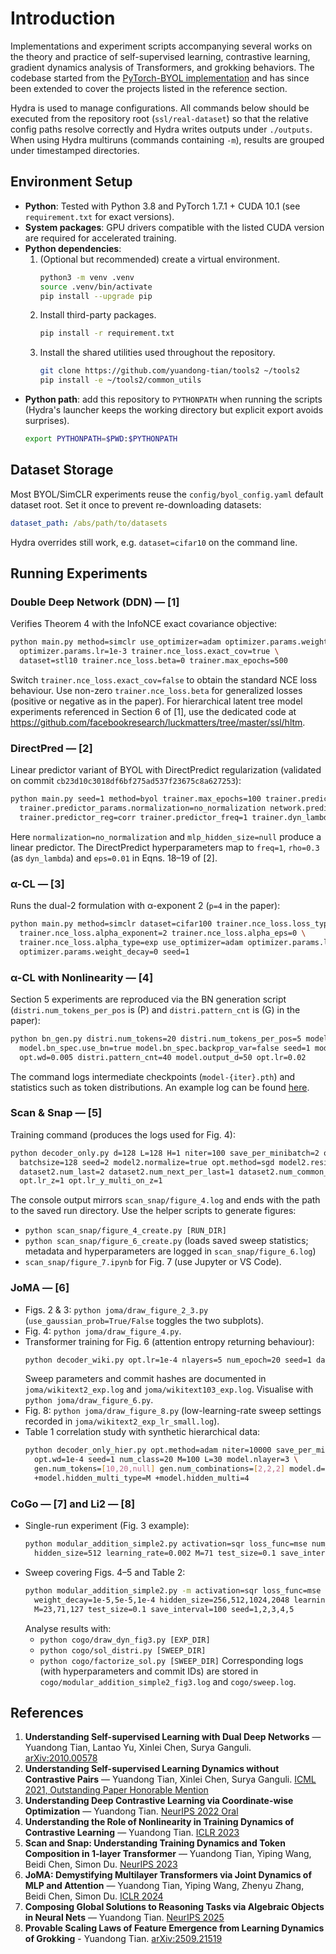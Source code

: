 # Introduction 

Implementations and experiment scripts accompanying several works on the theory and practice of self-supervised learning, contrastive learning, gradient dynamics analysis of Transformers, and grokking behaviors. The codebase started from the [PyTorch-BYOL implementation](https://github.com/sthalles/PyTorch-BYOL) and has since been extended to cover the projects listed in the reference section.

Hydra is used to manage configurations. All commands below should be executed from the repository root (`ssl/real-dataset`) so that the relative config paths resolve correctly and Hydra writes outputs under `./outputs`. When using Hydra multiruns (commands containing `-m`), results are grouped under timestamped directories.

## Environment Setup
- **Python**: Tested with Python 3.8 and PyTorch 1.7.1 + CUDA 10.1 (see `requirement.txt` for exact versions).
- **System packages**: GPU drivers compatible with the listed CUDA version are required for accelerated training.
- **Python dependencies**:
  1. (Optional but recommended) create a virtual environment.
     ```bash
     python3 -m venv .venv
     source .venv/bin/activate
     pip install --upgrade pip
     ```
  2. Install third-party packages.
     ```bash
     pip install -r requirement.txt
     ```
  3. Install the shared utilities used throughout the repository.
     ```bash
     git clone https://github.com/yuandong-tian/tools2 ~/tools2
     pip install -e ~/tools2/common_utils
     ```
- **Python path**: add this repository to `PYTHONPATH` when running the scripts (Hydra's launcher keeps the working directory but explicit export avoids surprises).
  ```bash
  export PYTHONPATH=$PWD:$PYTHONPATH
  ```

## Dataset Storage
Most BYOL/SimCLR experiments reuse the `config/byol_config.yaml` default dataset root. Set it once to prevent re-downloading datasets:
```yaml
dataset_path: /abs/path/to/datasets
```
Hydra overrides still work, e.g. `dataset=cifar10` on the command line.

## Running Experiments

### Double Deep Network (DDN) — [1]
Verifies Theorem 4 with the InfoNCE exact covariance objective:
```bash
python main.py method=simclr use_optimizer=adam optimizer.params.weight_decay=0 seed=1 \
  optimizer.params.lr=1e-3 trainer.nce_loss.exact_cov=true \
  dataset=stl10 trainer.nce_loss.beta=0 trainer.max_epochs=500
```
Switch `trainer.nce_loss.exact_cov=false` to obtain the standard NCE loss behaviour. Use non-zero `trainer.nce_loss.beta` for generalized losses (positive or negative as in the paper). For hierarchical latent tree model experiments referenced in Section 6 of [1], use the dedicated code at <https://github.com/facebookresearch/luckmatters/tree/master/ssl/hltm>.

### DirectPred — [2]
Linear predictor variant of BYOL with DirectPredict regularization (validated on commit `cb23d10c3018df6bf275ad537f23675c8a627253`):
```bash
python main.py seed=1 method=byol trainer.max_epochs=100 trainer.predictor_params.has_bias=false \
  trainer.predictor_params.normalization=no_normalization network.predictor_head.mlp_hidden_size=null \
  trainer.predictor_reg=corr trainer.predictor_freq=1 trainer.dyn_lambda=0.3 trainer.dyn_eps=0.01 trainer.balance_type=boost_scale
```
Here `normalization=no_normalization` and `mlp_hidden_size=null` produce a linear predictor. The DirectPredict hyperparameters map to `freq=1`, `rho=0.3` (as `dyn_lambda`) and `eps=0.01` in Eqns. 18–19 of [2].

### α-CL — [3]
Runs the dual-2 formulation with α-exponent 2 (`p=4` in the paper):
```bash
python main.py method=simclr dataset=cifar100 trainer.nce_loss.loss_type=dual2 \
  trainer.nce_loss.alpha_exponent=2 trainer.nce_loss.alpha_eps=0 \
  trainer.nce_loss.alpha_type=exp use_optimizer=adam optimizer.params.lr=0.01 \
  optimizer.params.weight_decay=0 seed=1
```

### α-CL with Nonlinearity — [4]
Section 5 experiments are reproduced via the BN generation script (`distri.num_tokens_per_pos` is \(P\) and `distri.pattern_cnt` is \(G\) in the paper):
```bash
python bn_gen.py distri.num_tokens=20 distri.num_tokens_per_pos=5 model.activation=relu beta=5 \
  model.bn_spec.use_bn=true model.bn_spec.backprop_var=false seed=1 model.shared_low_layer=false \
  opt.wd=0.005 distri.pattern_cnt=40 model.output_d=50 opt.lr=0.02
```
The command logs intermediate checkpoints (`model-{iter}.pth`) and statistics such as token distributions. An example log can be found [here](./alpha_cl_nonlinearity.log).

### Scan & Snap — [5]
Training command (produces the logs used for Fig. 4):
```bash
python decoder_only.py d=128 L=128 H=1 niter=100 save_per_minibatch=2 opt.wd=0 \
  batchsize=128 seed=2 model2.normalize=true opt.method=sgd model2.residual=false \
  dataset2.num_last=2 dataset2.num_next_per_last=1 dataset2.num_common_per_last=0 \
  opt.lr_z=1 opt.lr_y_multi_on_z=1
```
The console output mirrors `scan_snap/figure_4.log` and ends with the path to the saved run directory. Use the helper scripts to generate figures:
- `python scan_snap/figure_4_create.py [RUN_DIR]`
- `python scan_snap/figure_6_create.py` (loads saved sweep statistics; metadata and hyperparameters are logged in `scan_snap/figure_6.log`)
- `scan_snap/figure_7.ipynb` for Fig. 7 (use Jupyter or VS Code).

### JoMA — [6]
- Figs. 2 & 3: `python joma/draw_figure_2_3.py` (`use_gaussian_prob=True/False` toggles the two subplots).
- Fig. 4: `python joma/draw_figure_4.py`.
- Transformer training for Fig. 6 (attention entropy returning behaviour):
  ```bash
  python decoder_wiki.py opt.lr=1e-4 nlayers=5 num_epoch=20 seed=1 dataset=wikitext2 use_baseline=true
  ```
  Sweep parameters and commit hashes are documented in `joma/wikitext2_exp.log` and `joma/wikitext103_exp.log`. Visualise with `python joma/draw_figure_6.py`.
- Fig. 8: `python joma/draw_figure_8.py` (low-learning-rate sweep settings recorded in `joma/wikitext2_exp_lr_small.log`).
- Table 1 correlation study with synthetic hierarchical data:
  ```bash
  python decoder_only_hier.py opt.method=adam niter=10000 save_per_minibatch=5000 opt.lr=1e-5 \
    opt.wd=1e-4 seed=1 num_class=20 M=100 L=30 model.nlayer=3 \
    gen.num_tokens=[10,20,null] gen.num_combinations=[2,2,2] model.d=1024 \
    +model.hidden_multi_type=M +model.hidden_multi=4
  ```

### CoGo — [7] and Li2 — [8]
- Single-run experiment (Fig. 3 example):
  ```bash
  python modular_addition_simple2.py activation=sqr loss_func=mse num_epochs=10000 weight_decay=5e-5 \
    hidden_size=512 learning_rate=0.002 M=71 test_size=0.1 save_interval=100 seed=1
  ```
- Sweep covering Figs. 4–5 and Table 2:
  ```bash
  python modular_addition_simple2.py -m activation=sqr loss_func=mse num_epochs=10000 \
    weight_decay=1e-5,5e-5,1e-4 hidden_size=256,512,1024,2048 learning_rate=0.002 \
    M=23,71,127 test_size=0.1 save_interval=100 seed=1,2,3,4,5
  ```
  Analyse results with:
  - `python cogo/draw_dyn_fig3.py [EXP_DIR]`
  - `python cogo/sol_distri.py [SWEEP_DIR]`
  - `python cogo/factorize_sol.py [SWEEP_DIR]`
  Corresponding logs (with hyperparameters and commit IDs) are stored in `cogo/modular_addition_simple2_fig3.log` and `cogo/sweep.log`.

## References
1. **Understanding Self-supervised Learning with Dual Deep Networks** — Yuandong Tian, Lantao Yu, Xinlei Chen, Surya Ganguli. [arXiv:2010.00578](https://arxiv.org/abs/2010.00578)
2. **Understanding Self-supervised Learning Dynamics without Contrastive Pairs** — Yuandong Tian, Xinlei Chen, Surya Ganguli. [ICML 2021, Outstanding Paper Honorable Mention](https://arxiv.org/abs/2102.06810)
3. **Understanding Deep Contrastive Learning via Coordinate-wise Optimization** — Yuandong Tian. [NeurIPS 2022 Oral](https://arxiv.org/abs/2201.12680)
4. **Understanding the Role of Nonlinearity in Training Dynamics of Contrastive Learning** — Yuandong Tian. [ICLR 2023](https://arxiv.org/abs/2206.01342)
5. **Scan and Snap: Understanding Training Dynamics and Token Composition in 1-layer Transformer** — Yuandong Tian, Yiping Wang, Beidi Chen, Simon Du. [NeurIPS 2023](https://arxiv.org/abs/2305.16380)
6. **JoMA: Demystifying Multilayer Transformers via Joint Dynamics of MLP and Attention** — Yuandong Tian, Yiping Wang, Zhenyu Zhang, Beidi Chen, Simon Du. [ICLR 2024](https://arxiv.org/abs/2310.00535)
7. **Composing Global Solutions to Reasoning Tasks via Algebraic Objects in Neural Nets** — Yuandong Tian. [NeurIPS 2025](https://arxiv.org/abs/2410.01779)
8. **Provable Scaling Laws of Feature Emergence from Learning Dynamics of Grokking** - Yuandong Tian. [arXiv:2509.21519](https://arxiv.org/abs/2509.21519)